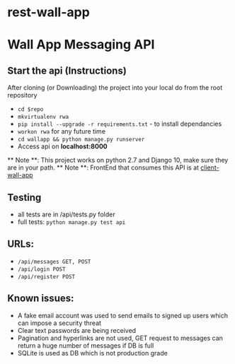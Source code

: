 # rest-wall-app

# Wall App Messaging API #

## Start the api (Instructions)
After cloning (or Downloading) the project into your local do from the root repository
* ```cd $repo```
* ```mkvirtualenv rwa```
* ```pip install --upgrade -r requirements.txt```   - to install dependancies
* ```workon rwa``` for any future time
* ```cd wallapp && python manage.py runserver```
* Access api on **localhost:8000**

** Note **: This project works on python 2.7 and Django 10, make sure they are in your path.
** Note **: FrontEnd that consumes this API is at [client-wall-app](https://github.com/Salomari1987/client-wall-app)

## Testing
* all tests are in /api/tests.py folder
* full tests: ```python manage.py test api```

## URLs:
* ```/api/messages GET, POST```
* ```/api/login POST```
* ```/api/register POST```

## Known issues:
* A fake email account was used to send emails to signed up users which can impose a security threat
* Clear text passwords are being received
* Pagination and hyperlinks are not used, GET request to messages can return a huge number of messages if DB is full
* SQLite is used as DB which is not production grade
